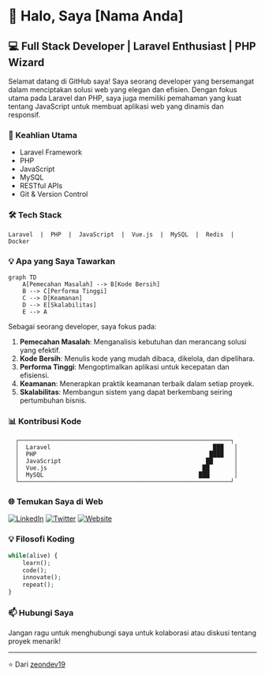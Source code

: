 # 👋 Halo, Saya [Nama Anda]

## 💻 Full Stack Developer | Laravel Enthusiast | PHP Wizard

Selamat datang di GitHub saya! Saya seorang developer yang bersemangat dalam menciptakan solusi web yang elegan dan efisien. Dengan fokus utama pada Laravel dan PHP, saya juga memiliki pemahaman yang kuat tentang JavaScript untuk membuat aplikasi web yang dinamis dan responsif.

### 🚀 Keahlian Utama

- Laravel Framework
- PHP
- JavaScript
- MySQL
- RESTful APIs
- Git & Version Control

### 🛠️ Tech Stack

```
Laravel  |  PHP  |  JavaScript  |  Vue.js  |  MySQL  |  Redis  |  Docker
```

### 💡 Apa yang Saya Tawarkan

```mermaid
graph TD
    A[Pemecahan Masalah] --> B[Kode Bersih]
    B --> C[Performa Tinggi]
    C --> D[Keamanan]
    D --> E[Skalabilitas]
    E --> A
```

Sebagai seorang developer, saya fokus pada:
1. **Pemecahan Masalah**: Menganalisis kebutuhan dan merancang solusi yang efektif.
2. **Kode Bersih**: Menulis kode yang mudah dibaca, dikelola, dan dipelihara.
3. **Performa Tinggi**: Mengoptimalkan aplikasi untuk kecepatan dan efisiensi.
4. **Keamanan**: Menerapkan praktik keamanan terbaik dalam setiap proyek.
5. **Skalabilitas**: Membangun sistem yang dapat berkembang seiring pertumbuhan bisnis.


### 📊 Kontribusi Kode

```
  ┌────────────────────────────────────────────────────────────┐
  │  Laravel                                              ███   │
  │  PHP                                                 ████   │
  │  JavaScript                                         ██      │
  │  Vue.js                                            ██       │
  │  MySQL                                            ███       │
  └────────────────────────────────────────────────────────────┘
```

### 🌐 Temukan Saya di Web

[![LinkedIn](https://img.shields.io/badge/LinkedIn-0077B5?style=for-the-badge&logo=linkedin&logoColor=white)](https://www.linkedin.com/in/tengku-bintang-zaky-irmaysa/)
[![Twitter](https://img.shields.io/badge/Twitter-1DA1F2?style=for-the-badge&logo=twitter&logoColor=white)](link_ke_twitter_anda)
[![Website](https://img.shields.io/badge/Website-FF7139?style=for-the-badge&logo=Firefox-Browser&logoColor=white)](link_ke_website_anda)

### 💡 Filosofi Koding

```php
while(alive) {
    learn();
    code();
    innovate();
    repeat();
}
```

### 📫 Hubungi Saya

Jangan ragu untuk menghubungi saya untuk kolaborasi atau diskusi tentang proyek menarik!

---

⭐️ Dari [zeondev19](https://github.com/zeondev19)
